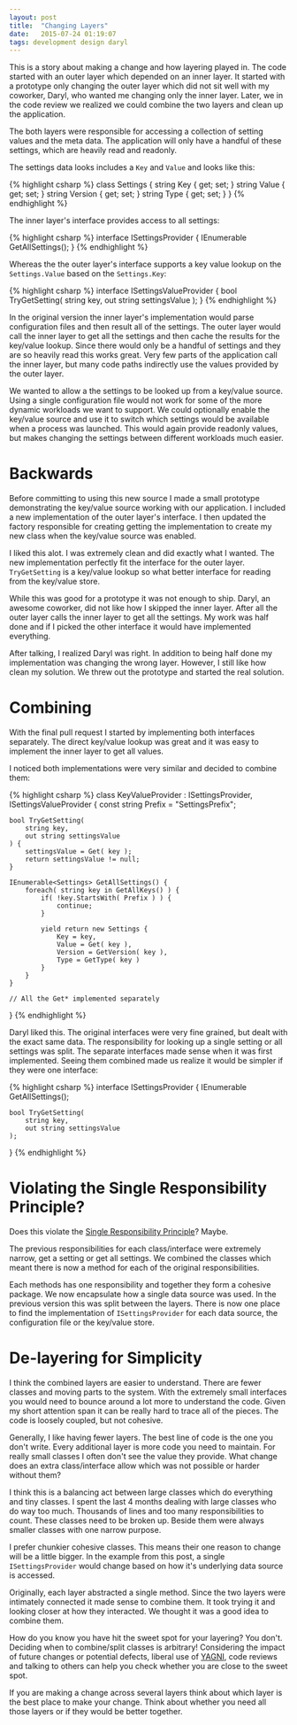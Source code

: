```yaml
---
layout: post
title:  "Changing Layers"
date:   2015-07-24 01:19:07
tags: development design daryl
---
```


This is a story about making a change and how layering played in. The code
started with an outer layer which depended on an inner layer. It started
with a prototype only changing the outer layer which did not sit well with
my coworker, Daryl, who wanted me changing only the inner layer. Later, we
in the code review we realized we could combine the two layers and clean up
the application.

The both layers were responsible for accessing a collection of setting values
and the meta data. The application will only have a handful of these settings,
which are heavily read and readonly.

The settings data looks includes a ``Key`` and ``Value`` and looks like this:

{% highlight csharp %}
class Settings {
    string Key { get; set; }
    string Value { get; set; }
    string Version { get; set; }
    string Type { get; set; }
}
{% endhighlight %}

The inner layer's interface provides access to all settings:

{% highlight csharp %}
interface ISettingsProvider {
    IEnumerable<Settings> GetAllSettings();
}
{% endhighlight %}

Whereas the the outer layer's interface supports a key value lookup on the
``Settings.Value`` based on the ``Settings.Key``:

{% highlight csharp %}
interface ISettingsValueProvider {
    bool TryGetSetting(
        string key,
        out string settingsValue
    );
}
{% endhighlight %}

In the original version the inner layer's implementation would parse
configuration files and then result all of the settings. The outer layer would
call the inner layer to get all the settings and then cache the results for the
key/value lookup. Since there would only be a handful of settings and they are
so heavily read this works great. Very few parts of the application call the
inner layer, but many code paths indirectly use the values provided by the
outer layer.

We wanted to allow a the settings to be looked up from a key/value source.
Using a single configuration file would not work for some of the more dynamic
workloads we want to support. We could optionally enable the key/value source
and use it to switch which settings would be available when a process was
launched. This would again provide readonly values, but makes changing the
settings between different workloads much easier.

Backwards
===============================================================================

Before committing to using this new source I made a small prototype
demonstrating the key/value source working with our application. I included a
new implementation of the outer layer's interface. I then updated the factory
responsible for creating getting the implementation to create my new class when
the key/value source was enabled.

I liked this alot. I was extremely clean and did exactly what I wanted. The new
implementation perfectly fit the interface for the outer layer.
``TryGetSetting`` is a key/value lookup so what better interface for reading
from the key/value store.

While this was good for a prototype it was not enough to ship. Daryl, an
awesome coworker, did not like how I skipped the inner layer. After all the
outer layer calls the inner layer to get all the settings. My work was half
done and if I picked the other interface it would have implemented everything.

After talking, I realized Daryl was right. In addition to being half done my
implementation was changing the wrong layer. However, I still like how clean my
solution. We threw out the prototype and started the real solution.

Combining
===============================================================================

With the final pull request I started by implementing both interfaces
separately. The direct key/value lookup was great and it was easy to implement
the inner layer to get all values.

I noticed both implementations were very similar and decided to combine them:

{% highlight csharp %}
class KeyValueProvider : ISettingsProvider, ISettingsValueProvider {
    const string Prefix = "SettingsPrefix";

    bool TryGetSetting(
        string key,
        out string settingsValue
    ) {
        settingsValue = Get( key );
        return settingsValue != null;
    }

    IEnumerable<Settings> GetAllSettings() {
        foreach( string key in GetAllKeys() ) {
            if( !key.StartsWith( Prefix ) ) {
                continue;
            }

            yield return new Settings {
                Key = key,
                Value = Get( key ),
                Version = GetVersion( key ),
                Type = GetType( key )
            }
        }
    }

    // All the Get* implemented separately
}
{% endhighlight %}

Daryl liked this. The original interfaces were very fine grained, but dealt
with the exact same data. The responsibility for looking up a single setting or
all settings was split. The separate interfaces made sense when it was first
implemented. Seeing them combined made us realize it would be simpler if they
were one interface:

{% highlight csharp %}
interface ISettingsProvider {
    IEnumerable<Settings> GetAllSettings();

    bool TryGetSetting(
        string key,
        out string settingsValue
    );
}
{% endhighlight %}

Violating the Single Responsibility Principle?
===============================================================================

Does this violate the [Single Responsibility Principle][srp]? Maybe.

The previous responsibilities for each class/interface were extremely narrow,
get a setting or get all settings. We combined the classes which meant there is
now a method for each of the original responsibilities.

Each methods has one responsibility and together they form a cohesive package.
We now encapsulate how a single data source was used. In the previous version
this was split between the layers. There is now one place to find the
implementation of ``ISettingsProvider`` for each data source, the configuration
file or the key/value store.

De-layering for Simplicity
===============================================================================

I think the combined layers are easier to understand. There are fewer classes
and moving parts to the system. With the extremely small interfaces you would
need to bounce around a lot more to understand the code. Given my short
attention span it can be really hard to trace all of the pieces. The code is
loosely coupled, but not cohesive.

Generally, I like having fewer layers. The best line of code is the one you
don't write. Every additional layer is more code you need to maintain. For
really small classes I often don't see the value they provide. What change does
an extra class/interface allow which was not possible or harder without them?

I think this is a balancing act between large classes which do everything and
tiny classes. I spent the last 4 months dealing with large classes who do way
too much. Thousands of lines and too many responsibilities to count. These
classes need to be broken up. Beside them were always smaller classes with
one narrow purpose.

I prefer chunkier cohesive classes. This means their one reason to change
will be a little bigger. In the example from this post, a single
``ISettingsProvider`` would change based on how it's underlying data source is
accessed.

Originally, each layer abstracted a single method. Since the two layers were
intimately connected it made sense to combine them. It took trying it and
looking closer at how they interacted. We thought it was a good idea to combine
them.

How do you know you have hit the sweet spot for your layering? You don't.
Deciding when to combine/split classes is arbitrary! Considering the impact of
future changes or potential defects, liberal use of [YAGNI][yagni], code
reviews and talking to others can help you check whether you are close to the
sweet spot.

If you are making a change across several layers think about which layer is the
best place to make your change. Think about whether you need all those layers
or if they would be better together.

[srp]: http://blog.codinghorror.com/curlys-law-do-one-thing/
[yagni]: http://martinfowler.com/bliki/Yagni.html
